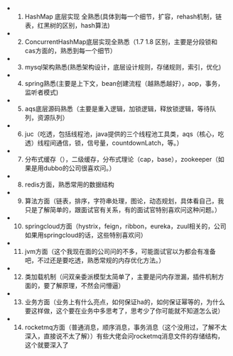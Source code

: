 - 1. HashMap 底层实现 全熟悉(具体到每一个细节，扩容，rehash机制，链表，红黑树的区别，hash算法)
- 2. ConcurrentHashMap底层实现全熟悉（1.7 1.8 区别，主要是分段锁和cas方面的，熟悉到每一个细节）
- 3. mysql架构熟悉(熟悉架构设计，底层设计规则，存储规则，索引，优化)
- 4. spring熟悉(主要是上下文，bean创建流程（越熟悉越好），aop，事务，监听者模式)
- 5. aqs底层源码熟悉（主要是重入逻辑，加锁逻辑，释放锁逻辑，等待队列，资源队列）
- 6. juc（吃透，包括线程池，java提供的三个线程池工具类，aqs（核心，吃透）线程间通信，锁，信号量，countdownLatch，等。）
- 7. 分布式缓存（），二级缓存，分布式理论（cap，base），zookeeper（如果是用dubbo的公司很喜欢问。）
- 8. redis方面，熟悉常用的数据结构
- 9. 算法方面（链表，排序，字符串处理，图论，动态规划，具体看自己，我只是了解简单的，跟面试官有关系，有的面试官特别喜欢问这种问题。）
- 10. springcloud方面（hystrix，feign，ribbon，eureka，zuul相关的，公司如果用springcloud的话，这些特别喜欢问）
- 11. jvm方面（这个我现在面的公司问的不多，可能面试官以为都会有准备吧，不过还是要吃透，熟悉常规的内存优化方法。）
- 12. 类加载机制（问双亲委派模型太简单了，主要是问内存泄漏，插件机制方面的，要了解原理，不然会问懵逼）
- 13. 业务方面（业务上有什么亮点，如何保证ha的，如何保证幂等的，为什么要这样做，这个要在业务中多思考了，思考少了你可能就不知道怎么说）
- 14. rocketmq方面（普通消息，顺序消息，事务消息（这个没用过，了解不太深入，直接说不太了解））有些大佬会问rocketmq消息文件的存储结构，这个就要深入了